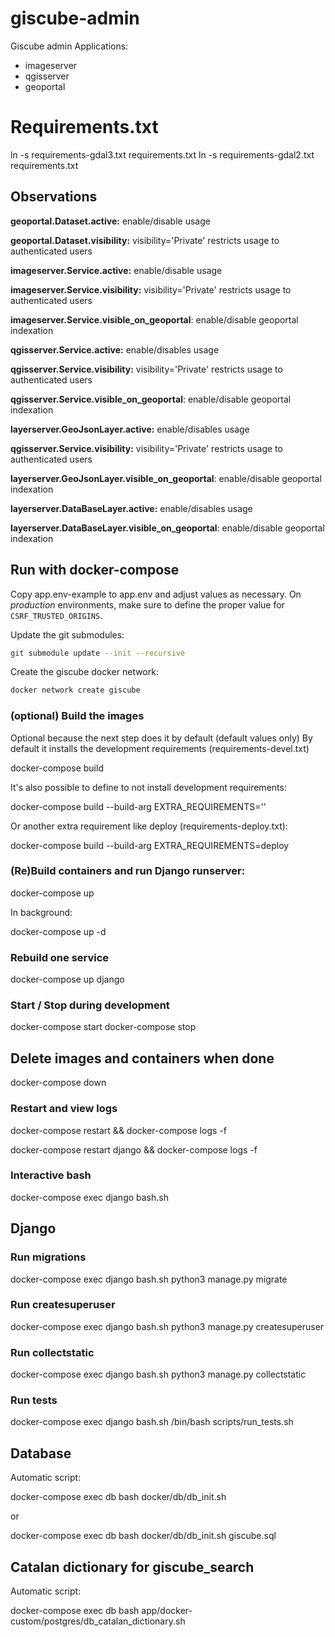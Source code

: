 # giscube-admin

Giscube admin Applications:

- imageserver
- qgisserver
- geoportal

# Requirements.txt
ln -s requirements-gdal3.txt requirements.txt
ln -s requirements-gdal2.txt requirements.txt

## Observations

**geoportal.Dataset.active:** enable/disable usage

**geoportal.Dataset.visibility:** visibility='Private' restricts usage to authenticated users

**imageserver.Service.active:** enable/disable usage

**imageserver.Service.visibility:** visibility='Private' restricts usage to authenticated users

**imageserver.Service.visible_on_geoportal**: enable/disable geoportal indexation

**qgisserver.Service.active:** enable/disables usage

**qgisserver.Service.visibility:** visibility='Private' restricts usage to authenticated users

**qgisserver.Service.visible_on_geoportal**: enable/disable geoportal indexation

**layerserver.GeoJsonLayer.active:** enable/disables usage

**qgisserver.Service.visibility:** visibility='Private' restricts usage to authenticated users

**layerserver.GeoJsonLayer.visible_on_geoportal**: enable/disable geoportal indexation

**layerserver.DataBaseLayer.active:** enable/disables usage

**layerserver.DataBaseLayer.visible_on_geoportal**: enable/disable geoportal indexation



## Run with docker-compose

Copy app.env-example to app.env and adjust values as necessary. On *production* environments, make sure to define the proper value for `CSRF_TRUSTED_ORIGINS`.

Update the git submodules:

``` bash
git submodule update --init --recursive
```

Create the giscube docker network:

``` bash
docker network create giscube
```


### (optional) Build the images

Optional because the next step does it by default (default values only)
By default it installs the development requirements (requirements-devel.txt)

docker-compose build

It's also possible to define to not install development requirements:

docker-compose build --build-arg EXTRA_REQUIREMENTS=''

Or another extra requirement like deploy (requirements-deploy.txt):

docker-compose build --build-arg EXTRA_REQUIREMENTS=deploy


### (Re)Build containers and run Django runserver:

docker-compose up

In background:

docker-compose up -d


### Rebuild one service

docker-compose up django


### Start / Stop during development

docker-compose start
docker-compose stop


## Delete images and containers when done

docker-compose down


### Restart and view logs

docker-compose restart && docker-compose logs -f

docker-compose restart django && docker-compose logs -f


### Interactive bash

docker-compose exec django bash.sh


## Django

### Run migrations

docker-compose exec django bash.sh python3 manage.py migrate

### Run createsuperuser

docker-compose exec django bash.sh python3 manage.py createsuperuser

### Run collectstatic

docker-compose exec django bash.sh python3 manage.py collectstatic

### Run tests

docker-compose exec django bash.sh /bin/bash scripts/run_tests.sh

## Database

Automatic script:

docker-compose exec db bash docker/db/db_init.sh

or

docker-compose exec db bash docker/db/db_init.sh giscube.sql


## Catalan dictionary for giscube_search

Automatic script:

docker-compose exec db bash app/docker-custom/postgres/db_catalan_dictionary.sh
